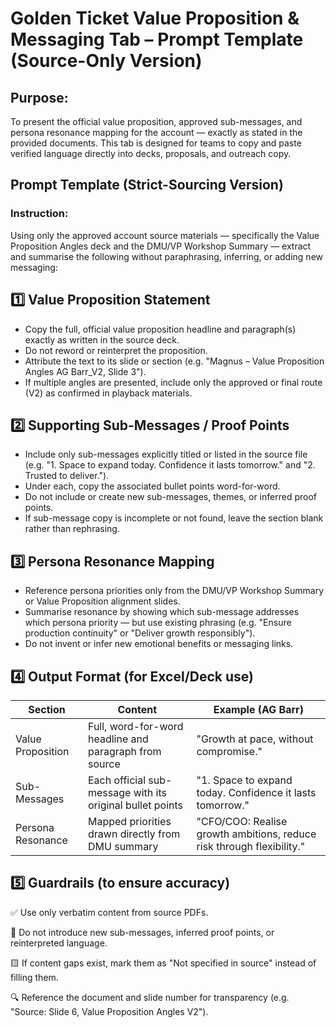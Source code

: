 # Golden Ticket Value Proposition & Messaging Tab – Prompt Template (Source-Only Version)

## Purpose:
To present the official value proposition, approved sub-messages, and persona resonance mapping for the account — exactly as stated in the provided documents.
This tab is designed for teams to copy and paste verified language directly into decks, proposals, and outreach copy.

## Prompt Template (Strict-Sourcing Version)

### Instruction:
Using only the approved account source materials — specifically the Value Proposition Angles deck and the DMU/VP Workshop Summary — extract and summarise the following without paraphrasing, inferring, or adding new messaging:

## 1️⃣ Value Proposition Statement
- Copy the full, official value proposition headline and paragraph(s) exactly as written in the source deck.
- Do not reword or reinterpret the proposition.
- Attribute the text to its slide or section (e.g. "Magnus – Value Proposition Angles AG Barr_V2, Slide 3").
- If multiple angles are presented, include only the approved or final route (V2) as confirmed in playback materials.

## 2️⃣ Supporting Sub-Messages / Proof Points
- Include only sub-messages explicitly titled or listed in the source file (e.g. "1. Space to expand today. Confidence it lasts tomorrow." and "2. Trusted to deliver.").
- Under each, copy the associated bullet points word-for-word.
- Do not include or create new sub-messages, themes, or inferred proof points.
- If sub-message copy is incomplete or not found, leave the section blank rather than rephrasing.

## 3️⃣ Persona Resonance Mapping
- Reference persona priorities only from the DMU/VP Workshop Summary or Value Proposition alignment slides.
- Summarise resonance by showing which sub-message addresses which persona priority — but use existing phrasing (e.g. "Ensure production continuity" or "Deliver growth responsibly").
- Do not invent or infer new emotional benefits or messaging links.

## 4️⃣ Output Format (for Excel/Deck use)

| Section | Content | Example (AG Barr) |
|---------|---------|-------------------|
| Value Proposition | Full, word-for-word headline and paragraph from source | "Growth at pace, without compromise." |
| Sub-Messages | Each official sub-message with its original bullet points | "1. Space to expand today. Confidence it lasts tomorrow." |
| Persona Resonance | Mapped priorities drawn directly from DMU summary | "CFO/COO: Realise growth ambitions, reduce risk through flexibility." |

## 5️⃣ Guardrails (to ensure accuracy)

✅ Use only verbatim content from source PDFs.

🚫 Do not introduce new sub-messages, inferred proof points, or reinterpreted language.

🟨 If content gaps exist, mark them as "Not specified in source" instead of filling them.

🔍 Reference the document and slide number for transparency (e.g. "Source: Slide 6, Value Proposition Angles V2").

